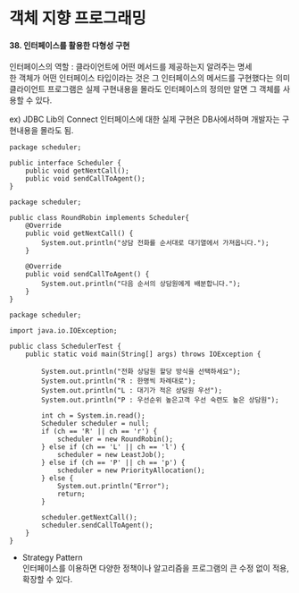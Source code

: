 # 객체 지향 프로그래밍

#### 38. 인터페이스를 활용한 다형성 구현  

인터페이스의 역할 : 
클라이언트에 어떤 메서드를 제공하는지 알려주는 명세    
한 객체가 어떤 인터페이스 타입이라는 것은 그 인터페이스의 메서드를 구현했다는 의미  
클라이언트 프로그램은 실제 구현내용을 몰라도 인터페이스의 정의만 알면 그 객체를 사용할 수 있다.  

ex) JDBC Lib의 Connect 인터페이스에 대한 실제 구현은 DB사에서하며 개발자는 구현내용을 몰라도 됨.  

```
package scheduler;

public interface Scheduler {
    public void getNextCall();
    public void sendCallToAgent();
}
```

```
package scheduler;

public class RoundRobin implements Scheduler{
    @Override
    public void getNextCall() {
        System.out.println("상담 전화를 순서대로 대기열에서 가져옵니다.");
    }

    @Override
    public void sendCallToAgent() {
        System.out.println("다음 순서의 상담원에게 배분합니다.");
    }
}
```

```
package scheduler;

import java.io.IOException;

public class SchedulerTest {
    public static void main(String[] args) throws IOException {

        System.out.println("전화 상담원 할당 방식을 선택하세요");
        System.out.println("R : 한명씩 차례대로");
        System.out.println("L : 대기가 적은 상담원 우선");
        System.out.println("P : 우선순위 높은고객 우선 숙련도 높은 상담원");

        int ch = System.in.read();
        Scheduler scheduler = null;
        if (ch == 'R' || ch == 'r') {
            scheduler = new RoundRobin();
        } else if (ch == 'L' || ch == 'l') {
            scheduler = new LeastJob();
        } else if (ch == 'P' || ch == 'p') {
            scheduler = new PriorityAllocation();
        } else {
            System.out.println("Error");
            return;
        }

        scheduler.getNextCall();
        scheduler.sendCallToAgent();
    }
}
```

* Strategy Pattern  
인터페이스를 이용하면 다양한 정책이나 알고리즘을 프로그램의 큰 수정 없이 적용, 확장할 수 있다.  
    
    